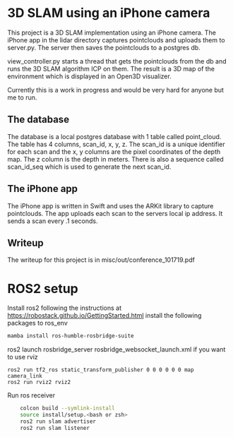 # 3D SLAM using an iPhone camera

This project is a 3D SLAM implementation using an iPhone camera. The iPhone app in the lidar 
directory captures pointclouds and uploads them to server.py. The server then saves the pointclouds
to a postgres db.

view_controller.py starts a thread that gets the pointclouds from the db and runs the 3D SLAM algorithm
ICP on them. The result is a 3D map of the environment which is displayed in an Open3D visualizer.

Currently this is a work in progress and would be very hard for anyone but me to run.

## The database
The database is a local postgres database with 1 table called point_cloud. The table has 4 columns,
scan_id, x, y, z. The scan_id is a unique identifier for each scan and the x, y columns are the pixel
coordinates of the depth map. The z column is the depth in meters. There is also a sequence called
scan_id_seq which is used to generate the next scan_id.

## The iPhone app
The iPhone app is written in Swift and uses the ARKit library to capture pointclouds. The app uploads
each scan to the servers local ip address. It sends a scan every .1 seconds.

## Writeup
The writeup for this project is in misc/out/conference_101719.pdf

# ROS2 setup

Install ros2 following the instructions at https://robostack.github.io/GettingStarted.html
install the following packages to ros_env
```bash
mamba install ros-humble-rosbridge-suite
```

ros2 launch rosbridge_server rosbridge_websocket_launch.xml
if you want to use rviz
```
ros2 run tf2_ros static_transform_publisher 0 0 0 0 0 0 map camera_link
ros2 run rviz2 rviz2
```

Run ros receiver
```bash
    colcon build --symlink-install
    source install/setup.<bash or zsh>
    ros2 run slam advertiser 
    ros2 run slam listener 
```


